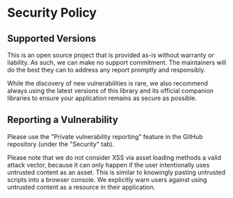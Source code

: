 # Security Policy

## Supported Versions

This is an open source project that is provided as-is without warranty or liability. As such, we can make no support commitment. The maintainers will do the best they can to address any report promptly and responsibly.

While the discovery of new vulnerabilities is rare, we also recommend always using the latest versions of this library and its official companion libraries to ensure your application remains as secure as possible. 

## Reporting a Vulnerability

Please use the "Private vulnerability reporting" feature in the GitHub repository (under the "Security" tab).

Please note that we do not consider XSS via asset loading methods a valid attack vector, because it can only happen if the user intentionally uses untrusted content as an asset. This is similar to knowingly pasting untrusted scripts into a browser console. We explicitly warn users against using untrusted content as a resource in their application.
